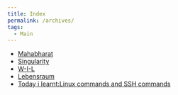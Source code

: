 ```yaml
---
title: Index
permalink: /archives/
tags:
  - Main
---
```

- <a href="/mahabharat.md">Mahabharat</a>
- <a href="/singularity.md">Singularity</a>
- <a href="/wil.md">W-I-L</a>
- <a href="/lebensraum.md">Lebensraum</a>
- <a href="/til#2.md">Today i learnt:Linux commands and SSH commands</a>
